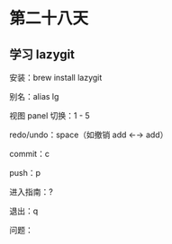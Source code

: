 # 第二十八天

## 学习 lazygit

安装：brew install lazygit

别名：alias lg

视图 panel 切换：1 - 5

redo/undo：space（如撤销 add ←→ add）

commit：c

push：p

进入指南：?

退出：q

问题：
